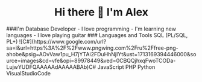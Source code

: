 <h1 align="center"> Hi there 👋 I'm Alex </h1>
###I'm Database Developer
- I love programming
- I'm learning new languages
- I love playing guitar
### Languages and Tools
SQL (PL/SQL, PL+)
![C#](https://www.google.com/url?sa=i&url=https%3A%2F%2Fwww.pngwing.com%2Fru%2Ffree-png-ahobe&psig=AOvVaw1pu_H7jYTAi2FDuHhNjIYt&ust=1713169394446000&source=images&cd=vfe&opi=89978449&ved=0CBQQjhxqFwoTCODa-LujwYUDFQAAAAAdAAAAABAb)C#
JavaScript
PHP
Python
VisualStudioCode

<!--
**Alzah92/Alzah92** is a ✨ _special_ ✨ repository because its `README.md` (this file) appears on your GitHub profile.

Here are some ideas to get you started:

- 🔭 I’m currently working on ...
- 🌱 I’m currently learning ...
- 👯 I’m looking to collaborate on ...
- 🤔 I’m looking for help with ...
- 💬 Ask me about ...
- 📫 How to reach me: ...
- 😄 Pronouns: ...
- ⚡ Fun fact: ...
-->
